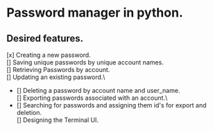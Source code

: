 # Password manager in python.

## Desired features.

[x] Creating a new password. \
[] Saving unique passwords by unique account names.\
[] Retrieving Passwords by account.\
[] Updating an existing password.\
- [] Deleting a password by account name and user_name.\
[] Exporting passwords associated with an account.\
- [] Searching for passwords and assigning them id's for export and deletion.\
[] Designing the Terminal UI.
